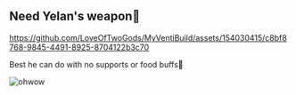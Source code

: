 Need Yelan's weapon🙁
-
https://github.com/LoveOfTwoGods/MyVentiBuild/assets/154030415/c8bf8768-9845-4491-8925-8704122b3c70

Best he can do with no supports or food buffs🙏


![ohwow](https://github.com/LoveOfTwoGods/MyVentiBuild/assets/154030415/2a888220-591e-480a-bb77-3d63ffdfaf53)
